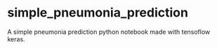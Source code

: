 # simple_pneumonia_prediction
A simple pneumonia prediction python notebook made with tensoflow keras.
